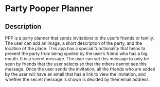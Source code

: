# Party Pooper Planner

## Description
PPP is a party planner that sends invitations to the user’s friends or family. The user can add an image, a short description of the party, and the location of the place. This app has a special functionality that helps to prevent the party from being spoiled by the user’s friend who has a big mouth. It is a secret message. The user can set this message to only be seen by friends that the user selects so that the others cannot see this message. Once the user sends the invitation, all the friends who are added by the user will have an email that has a link to view the invitation, and whether the secret message is shown is decided by their email address.

